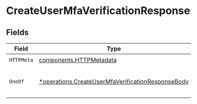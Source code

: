 # CreateUserMfaVerificationResponse


## Fields

| Field                                                                                                                 | Type                                                                                                                  | Required                                                                                                              | Description                                                                                                           |
| --------------------------------------------------------------------------------------------------------------------- | --------------------------------------------------------------------------------------------------------------------- | --------------------------------------------------------------------------------------------------------------------- | --------------------------------------------------------------------------------------------------------------------- |
| `HTTPMeta`                                                                                                            | [components.HTTPMetadata](../../models/components/httpmetadata.md)                                                    | :heavy_check_mark:                                                                                                    | N/A                                                                                                                   |
| `OneOf`                                                                                                               | [*operations.CreateUserMfaVerificationResponseBody](../../models/operations/createusermfaverificationresponsebody.md) | :heavy_minus_sign:                                                                                                    | The MFA verification that was created.                                                                                |